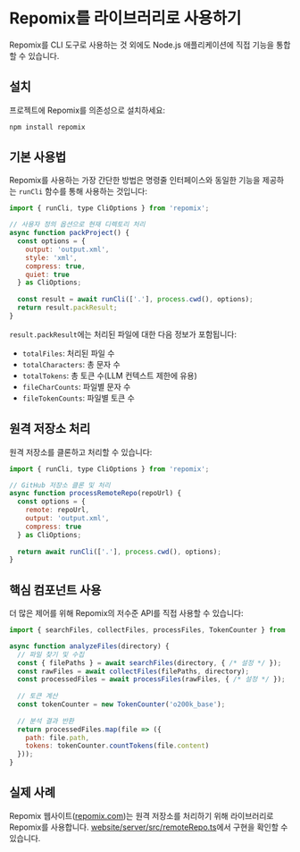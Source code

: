 # Repomix를 라이브러리로 사용하기

Repomix를 CLI 도구로 사용하는 것 외에도 Node.js 애플리케이션에 직접 기능을 통합할 수 있습니다.

## 설치

프로젝트에 Repomix를 의존성으로 설치하세요:

```bash
npm install repomix
```

## 기본 사용법

Repomix를 사용하는 가장 간단한 방법은 명령줄 인터페이스와 동일한 기능을 제공하는 `runCli` 함수를 통해 사용하는 것입니다:

```javascript
import { runCli, type CliOptions } from 'repomix';

// 사용자 정의 옵션으로 현재 디렉토리 처리
async function packProject() {
  const options = {
    output: 'output.xml',
    style: 'xml',
    compress: true,
    quiet: true
  } as CliOptions;
  
  const result = await runCli(['.'], process.cwd(), options);
  return result.packResult;
}
```

`result.packResult`에는 처리된 파일에 대한 다음 정보가 포함됩니다:
- `totalFiles`: 처리된 파일 수
- `totalCharacters`: 총 문자 수
- `totalTokens`: 총 토큰 수(LLM 컨텍스트 제한에 유용)
- `fileCharCounts`: 파일별 문자 수
- `fileTokenCounts`: 파일별 토큰 수

## 원격 저장소 처리

원격 저장소를 클론하고 처리할 수 있습니다:

```javascript
import { runCli, type CliOptions } from 'repomix';

// GitHub 저장소 클론 및 처리
async function processRemoteRepo(repoUrl) {
  const options = {
    remote: repoUrl,
    output: 'output.xml',
    compress: true
  } as CliOptions;
  
  return await runCli(['.'], process.cwd(), options);
}
```

## 핵심 컴포넌트 사용

더 많은 제어를 위해 Repomix의 저수준 API를 직접 사용할 수 있습니다:

```javascript
import { searchFiles, collectFiles, processFiles, TokenCounter } from 'repomix';

async function analyzeFiles(directory) {
  // 파일 찾기 및 수집
  const { filePaths } = await searchFiles(directory, { /* 설정 */ });
  const rawFiles = await collectFiles(filePaths, directory);
  const processedFiles = await processFiles(rawFiles, { /* 설정 */ });
  
  // 토큰 계산
  const tokenCounter = new TokenCounter('o200k_base');
  
  // 분석 결과 반환
  return processedFiles.map(file => ({
    path: file.path,
    tokens: tokenCounter.countTokens(file.content)
  }));
}
```

## 실제 사례

Repomix 웹사이트([repomix.com](https://repomix.com))는 원격 저장소를 처리하기 위해 라이브러리로 Repomix를 사용합니다. [website/server/src/remoteRepo.ts](https://github.com/yamadashy/repomix/blob/main/website/server/src/remoteRepo.ts)에서 구현을 확인할 수 있습니다. 
